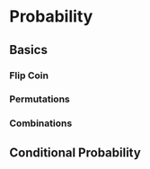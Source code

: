# Probability

## Basics

### Flip Coin


### Permutations


### Combinations

## Conditional Probability

